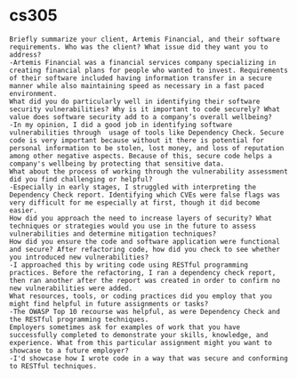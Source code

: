 # cs305

    Briefly summarize your client, Artemis Financial, and their software requirements. Who was the client? What issue did they want you to address?
    -Artemis Financial was a financial services company specializing in creating financial plans for people who wanted to invest. Requirements of their software included having information transfer in a secure manner while also maintaining speed as necessary in a fast paced environment.
    What did you do particularly well in identifying their software security vulnerabilities? Why is it important to code securely? What value does software security add to a company’s overall wellbeing?
    -In my opinion, I did a good job in identifying software vulnerabilities through  usage of tools like Dependency Check. Secure code is very important because without it there is potential for personal information to be stolen, lost money, and loss of reputation among other negative aspects. Because of this, secure code helps a company's wellbeing by protecting that sensitive data.
    What about the process of working through the vulnerability assessment did you find challenging or helpful?
    -Especially in early stages, I struggled with interpreting the Dependency Check report. Identifying which CVEs were false flags was very difficult for me especially at first, though it did become easier.
    How did you approach the need to increase layers of security? What techniques or strategies would you use in the future to assess vulnerabilities and determine mitigation techniques?
    How did you ensure the code and software application were functional and secure? After refactoring code, how did you check to see whether you introduced new vulnerabilities?
    -I approached this by writing code using RESTful programming practices. Before the refactoring, I ran a dependency check report, then ran another after the report was created in order to confirm no new vulnerabilities were added. 
    What resources, tools, or coding practices did you employ that you might find helpful in future assignments or tasks?
    -The OWASP Top 10 recourse was helpful, as were Dependency Check and the RESTful programming techniques. 
    Employers sometimes ask for examples of work that you have successfully completed to demonstrate your skills, knowledge, and experience. What from this particular assignment might you want to showcase to a future employer?
    -I'd showcase how I wrote code in a way that was secure and conforming to RESTful techniques. 

